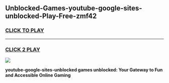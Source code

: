 
## Unblocked-Games-youtube-google-sites-unblocked-Play-Free-zmf42
<h3>
<a href="https://premium76.site?title=youtube-google-sites-unblocked&ref=12A">CLICK TO PLAY</a></h3>
<hr>

<h3>
<a href="https://premium76.site?title=youtube-google-sites-unblocked&ref=12A">CLICK 2 PLAY</a>
  
</h3>

<a href="https://premium76.site?title=youtube-google-sites-unblocked&ref=12A"><img src="https://clearcache.store/games.png"></a>


**youtube-google-sites-unblocked games unblocked: Your Gateway to Fun and Accessible Online Gaming**
